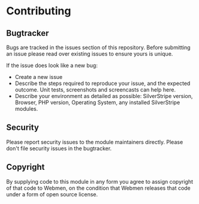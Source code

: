 # Contributing

## Bugtracker
Bugs are tracked in the issues section of this repository. Before submitting an issue please read over
existing issues to ensure yours is unique.

If the issue does look like a new bug:

- Create a new issue
- Describe the steps required to reproduce your issue, and the expected outcome. Unit tests, screenshots
  and screencasts can help here.
- Describe your environment as detailed as possible: SilverStripe version, Browser, PHP version,
  Operating System, any installed SilverStripe modules.

## Security
Please report security issues to the module maintainers directly. Please don't file security issues in the bugtracker.

## Copyright
By supplying code to this module in any form you agree to assign copyright of that code to Webmen, on the condition that Webmen releases that code under a form of open source license.
